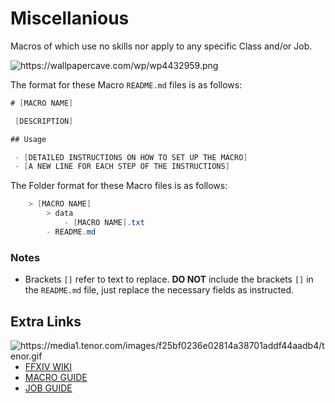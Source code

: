 # Miscellanious
Macros of which use no skills nor apply to any specific Class and/or Job.

<img src="https://wallpapercave.com/wp/wp4432959.png" alt="https://wallpapercave.com/wp/wp4432959.png">


The format for these Macro `README.md` files is as follows:

```cs
# [MACRO NAME]

 [DESCRIPTION]

## Usage

 - [DETAILED INSTRUCTIONS ON HOW TO SET UP THE MACRO]
 - [A NEW LINE FOR EACH STEP OF THE INSTRUCTIONS]
```

The Folder format for these Macro files is as follows:

```cs
    > [MACRO NAME]
        > data
            - [MACRO NAME].txt
        - README.md
```

### Notes

 - Brackets `[]` refer to text to replace. **DO NOT** include the brackets `[]` in the `README.md` file, just replace the necessary fields as instructed.

## Extra Links

<img align="right" src="https://media1.tenor.com/images/f25bf0236e02814a38701addf44aadb4/tenor.gif" alt="https://media1.tenor.com/images/f25bf0236e02814a38701addf44aadb4/tenor.gif">

- [FFXIV WIKI](https://en.wikipedia.org/wiki/Final_Fantasy_XIV/)
- [MACRO GUIDE](https://ffxiv.consolegameswiki.com/wiki/Macro/)
- [JOB GUIDE](https://eu.finalfantasyxiv.com/jobguide/battle/)

